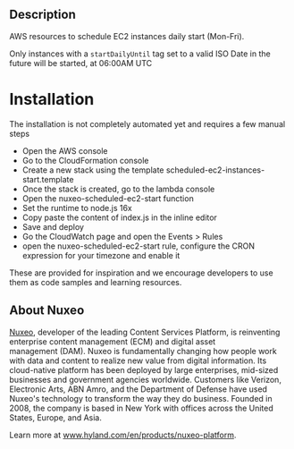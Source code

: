## Description

AWS resources to schedule EC2 instances daily start (Mon-Fri).

Only instances with a `startDailyUntil` tag set to a valid ISO Date in the future will be started, at 06:00AM UTC

# Installation
The installation is not completely automated yet and requires a few manual steps

- Open the AWS console
- Go to the CloudFormation console
- Create a new stack using the template scheduled-ec2-instances-start.template
- Once the stack is created, go to the lambda console
- Open the nuxeo-scheduled-ec2-start function
- Set the runtime to node.js 16x
- Copy paste the content of index.js in the inline editor
- Save and deploy
- Go the CloudWatch page and open the Events > Rules
- open the nuxeo-scheduled-ec2-start rule, configure the CRON expression for your timezone and enable it

These are provided for inspiration and we encourage developers to use them as code samples and learning resources.

## About Nuxeo
[Nuxeo](www.hyland.com/en/products/nuxeo-platform), developer of the leading Content Services Platform, is reinventing enterprise content management (ECM) and digital asset management (DAM). Nuxeo is fundamentally changing how people work with data and content to realize new value from digital information. Its cloud-native platform has been deployed by large enterprises, mid-sized businesses and government agencies worldwide. Customers like Verizon, Electronic Arts, ABN Amro, and the Department of Defense have used Nuxeo's technology to transform the way they do business. Founded in 2008, the company is based in New York with offices across the United States, Europe, and Asia.

Learn more at www.hyland.com/en/products/nuxeo-platform.
